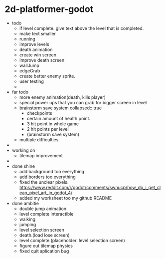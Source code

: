 # 2d-platformer-godot
- todo
	- if level complete. give text above the level that is completed.
	- make text smaller
	- running
	- improve levels
	- death animation
	- create win screen
	- improve death screen
	- wallJump
	- edgeGrab
	- create better enemy sprite.
 	- user testing
	-
- far todo
	- more enemy animation(death, kills player)
	- special power ups that you can grab for bigger screen in level
	- brainstorm save system
	  collapsed:: true
		- checkpoints
		- certain amount of health point.
		- 3 hit point in whole game
		- 2 hit points per level
		- (brainstorm save system)
	- multiple difficulties
-
- working on
	- tilemap improvement
-
- done shine
	- add background too everything
	- add borders too everything
	- fixed the unclear pixels. https://www.reddit.com/r/godot/comments/swnucp/how_do_i_get_clean_pixel_art_in_godot_4/
	- added my worksheet too my github README
- done ambitie
	- double jump animation
	- level complete interactible
	- walking
	- jumping
	- level selection screen
	- death.(load lose screen)
	- level complete.(placeholder. level selection screen)
	- figure out tilemap physics
	- fixed quit aplication bug

